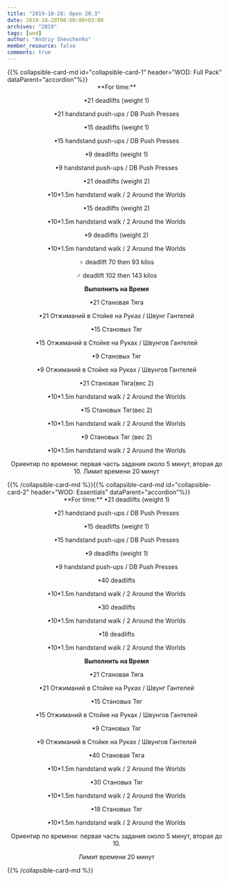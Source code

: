 ```yaml
---
title: "2019-10-28: Open 20.3"
date: 2019-10-28T06:00:00+03:00
archives: "2019"
tags: [wod]
author: "Andriy Shevchenko"
member_resource: false
comments: true
---
```

<!--more-->
<div id="accordion">
{{% collapsible-card-md id="collapsible-card-1" header="WOD: Full Pack" dataParent="accordion"%}}
<center>**For time:**

•21 deadlifts (weight 1)

•21 handstand push-ups / DB Push Presses

•15 deadlifts (weight 1)

•15 handstand push-ups / DB Push Presses

•9 deadlifts (weight 1)

•9 handstand push-ups / DB Push Presses

•21 deadlifts (weight 2)

•10*1.5m handstand walk / 2 Around the Worlds

•15 deadlifts (weight 2)

•10*1.5m handstand walk / 2 Around the Worlds

•9 deadlifts (weight 2)

•10*1.5m handstand walk / 2 Around the Worlds

♀ deadlift 70 then 93 kilos

♂ deadlift 102 then 143 kilos

**Выполнить на Время**

•21 Становая Тяга

•21 Отжиманий в Стойке на Руках / Швунг Гантелей

•15 Становых Тяг

•15 Отжиманий в Стойке на Руках / Швунгов Гантелей

•9 Становых Тяг

•9 Отжиманий в Стойке на Руках / Швунгов Гантелей

•21 Становая Тяга(вес 2)

•10*1.5m handstand walk / 2 Around the Worlds

•15 Становых Тяг(вес 2)

•10*1.5m handstand walk / 2 Around the Worlds

•9 Становых Тяг (вес 2)

•10*1.5m handstand walk / 2 Around the Worlds

Ориентир по времени: первая часть задания около 5 минут, вторая до 10.
Лимит времени 20 минут
</center>
{{% /collapsible-card-md %}}{{% collapsible-card-md id="collapsible-card-2" header="WOD: Essentials" dataParent="accordion"%}}
<center>
**For time:**
•21 deadlifts (weight 1)

•21 handstand push-ups / DB Push Presses

•15 deadlifts (weight 1)

•15 handstand push-ups / DB Push Presses

•9 deadlifts (weight 1)

•9 handstand push-ups / DB Push Presses

•40 deadlifts

•10*1.5m handstand walk / 2 Around the Worlds

•30 deadlifts

•10*1.5m handstand walk / 2 Around the Worlds

•18 deadlifts

•10*1.5m handstand walk / 2 Around the Worlds

**Выполнить на Время**

•21 Становая Тяга

•21 Отжиманий в Стойке на Руках / Швунг Гантелей

•15 Становых Тяг

•15 Отжиманий в Стойке на Руках / Швунгов Гантелей

•9 Становых Тяг

•9 Отжиманий в Стойке на Руках / Швунгов Гантелей

•40 Становая Тяга

•10*1.5m handstand walk / 2 Around the Worlds

•30 Становых Тяг

•10*1.5m handstand walk / 2 Around the Worlds

•18 Становых Тяг

•10*1.5m handstand walk / 2 Around the Worlds

Ориентир по времени: первая часть задания около 5 минут, вторая до 10.

Лимит времени 20 минут
</center>
{{% /collapsible-card-md %}}
</div>
